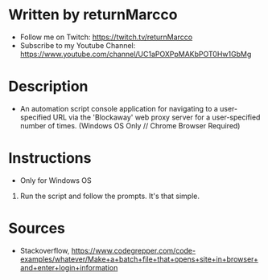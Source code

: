 Written by returnMarcco
========================
* Follow me on Twitch: https://twitch.tv/returnMarcco
* Subscribe to my Youtube Channel: https://www.youtube.com/channel/UC1aPOXPpMAKbPOT0Hw1GbMg

Description
============
* An automation script console application for navigating to a user-specified URL via the 'Blockaway' web proxy server for a user-specified number of times. (Windows OS Only // Chrome Browser Required)

Instructions
================ 
* Only for Windows OS

1. Run the script and follow the prompts. It's that simple.

Sources
========
* Stackoverflow, https://www.codegrepper.com/code-examples/whatever/Make+a+batch+file+that+opens+site+in+browser+and+enter+login+information


